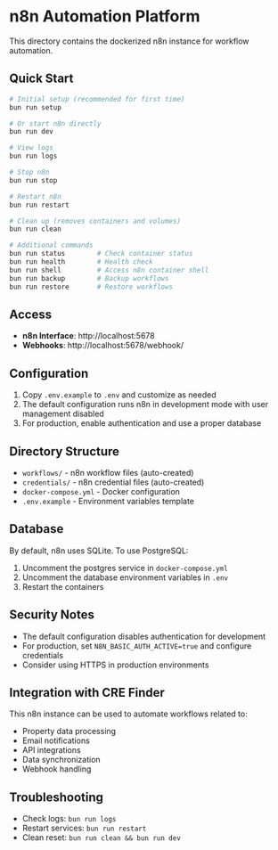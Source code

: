# n8n Automation Platform

This directory contains the dockerized n8n instance for workflow automation.

## Quick Start

```bash
# Initial setup (recommended for first time)
bun run setup

# Or start n8n directly
bun run dev

# View logs
bun run logs

# Stop n8n
bun run stop

# Restart n8n
bun run restart

# Clean up (removes containers and volumes)
bun run clean

# Additional commands
bun run status        # Check container status
bun run health        # Health check
bun run shell         # Access n8n container shell
bun run backup        # Backup workflows
bun run restore       # Restore workflows
```

## Access

- **n8n Interface**: http://localhost:5678
- **Webhooks**: http://localhost:5678/webhook/

## Configuration

1. Copy `.env.example` to `.env` and customize as needed
2. The default configuration runs n8n in development mode with user management disabled
3. For production, enable authentication and use a proper database

## Directory Structure

- `workflows/` - n8n workflow files (auto-created)
- `credentials/` - n8n credential files (auto-created)
- `docker-compose.yml` - Docker configuration
- `.env.example` - Environment variables template

## Database

By default, n8n uses SQLite. To use PostgreSQL:

1. Uncomment the postgres service in `docker-compose.yml`
2. Uncomment the database environment variables in `.env`
3. Restart the containers

## Security Notes

- The default configuration disables authentication for development
- For production, set `N8N_BASIC_AUTH_ACTIVE=true` and configure credentials
- Consider using HTTPS in production environments

## Integration with CRE Finder

This n8n instance can be used to automate workflows related to:
- Property data processing
- Email notifications
- API integrations
- Data synchronization
- Webhook handling

## Troubleshooting

- Check logs: `bun run logs`
- Restart services: `bun run restart`
- Clean reset: `bun run clean && bun run dev`

